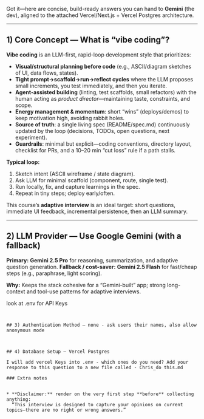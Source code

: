 Got it—here are concise, build-ready answers you can hand to **Gemini** (the dev), aligned to the attached Vercel/Next.js + Vercel Postgres architecture.

---

## 1) Core Concept — What is “vibe coding”?

**Vibe coding** is an LLM-first, rapid-loop development style that prioritizes:

* **Visual/structural planning before code** (e.g., ASCII/diagram sketches of UI, data flows, states).
* **Tight prompt→scaffold→run→reflect cycles** where the LLM proposes small increments, you test immediately, and then you iterate.
* **Agent-assisted building** (linting, test scaffolds, small refactors) with the human acting as *product director*—maintaining taste, constraints, and scope.
* **Energy management & momentum**: short “wins” (deploys/demos) to keep motivation high, avoiding rabbit holes.
* **Source of truth**: a single living spec (README/spec.md) continuously updated by the loop (decisions, TODOs, open questions, next experiment).
* **Guardrails**: minimal but explicit—coding conventions, directory layout, checklist for PRs, and a 10–20 min “cut loss” rule if a path stalls.

**Typical loop:**

1. Sketch intent (ASCII wireframe / state diagram).
2. Ask LLM for minimal scaffold (component, route, single test).
3. Run locally, fix, and capture learnings in the spec.
4. Repeat in tiny steps; deploy early/often.

This course’s **adaptive interview** is an ideal target: short questions, immediate UI feedback, incremental persistence, then an LLM summary.

---

## 2) LLM Provider — Use Google Gemini (with a fallback)

**Primary:** **Gemini 2.5 Pro** for reasoning, summarization, and adaptive question generation.
**Fallback / cost-saver:** **Gemini 2.5 Flash** for fast/cheap steps (e.g., paraphrase, light scoring).

**Why:** Keeps the stack cohesive for a “Gemini-built” app; strong long-context and tool-use patterns for adaptive interviews.

look at .env for API Keys
```


## 3) Authentication Method — none - ask users their names, also allow anonymous mode



## 4) Database Setup — Vercel Postgres

I will add vercel Keys into .env - which ones do you need? Add your response to this question to a new file called - Chris_do this.md

### Extra notes 


* **Disclaimer:** render on the very first step **before** collecting anything:
  “This interview is designed to capture your opinions on current topics—there are no right or wrong answers.”

